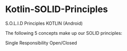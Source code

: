 # Kotlin-SOLID-Principles


S.O.L.I.D Principles KOTLIN (Android)

The following 5 concepts make up our SOLID principles:

Single Responsibility
Open/Closed





